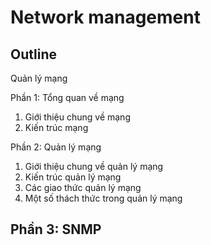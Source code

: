 # Network management

## Outline

Quản lý mạng

Phần 1: Tổng quan về mạng
1.	Giới thiệu chung về mạng
2.	Kiến trúc mạng

Phần 2: Quản lý mạng
1.	Giới thiệu chung về quản lý mạng
2.	Kiến trúc quản lý mạng
3.	Các giao thức quản lý mạng
4.	Một số thách thức trong quản lý mạng

Phần 3: SNMP
---
